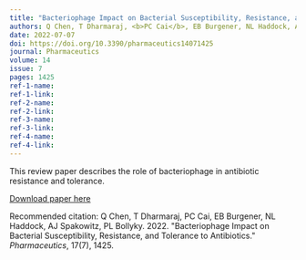 ```yaml
---
title: "Bacteriophage Impact on Bacterial Susceptibility, Resistance, and Tolerance to Antibiotics"
authors: Q Chen, T Dharmaraj, <b>PC Cai</b>, EB Burgener, NL Haddock, AJ Spakowitz, PL Bollyky
date: 2022-07-07
doi: https://doi.org/10.3390/pharmaceutics14071425
journal: Pharmaceutics
volume: 14
issue: 7
pages: 1425
ref-1-name: 
ref-1-link: 
ref-2-name: 
ref-2-link: 
ref-3-name:
ref-3-link:
ref-4-name:
ref-4-link:
---
```


This review paper describes the role of bacteriophage in antibiotic resistance and tolerance.

[Download paper here](https://www.mdpi.com/1999-4923/14/7/1425)

Recommended citation: Q Chen, T Dharmaraj, PC Cai, EB Burgener, NL Haddock, AJ Spakowitz, PL Bollyky. 2022. "Bacteriophage Impact on Bacterial Susceptibility, Resistance, and Tolerance to Antibiotics." <i>Pharmaceutics</i>, 17(7), 1425.